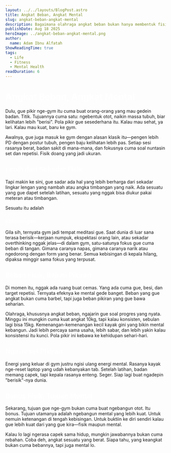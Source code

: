 ```yaml
---
layout: ../../layouts/BlogPost.astro
title: Angkat Beban, Angkat Mental
slug: angkat-beban-angkat-mental
description: Bagaimana olahraga angkat beban bukan hanya membentuk fisik, tapi juga memperkuat mental dan memberikan ketenangan di tengah hiruk pikuk hidup.
publishDate: Aug 18 2025
heroImage: ../angkat-beban-angkat-mental.png
author:
  name: Adam Ibnu Alfatah
ShowReadingTime: true
tags:
  - Life
  - Fitness
  - Mental Health
readDuration: 6
---
```


<h1 style="color:white;">Angkat Beban, Angkat Mental</h1>

Dulu, gue pikir nge-gym itu cuma buat orang-orang yang mau gedein badan. Titik. Tujuannya cuma satu: ngebentuk otot, naikin massa tubuh, biar kelihatan lebih "berisi". Pola pikir gue sesederhana itu. Kalau mau sehat, ya lari. Kalau mau kuat, baru ke gym.

Awalnya, gue juga masuk ke gym dengan alasan klasik itu—pengen lebih PD dengan postur tubuh, pengen baju kelihatan lebih pas. Setiap sesi rasanya berat, badan sakit di mana-mana, dan fokusnya cuma soal nuntasin set dan repetisi. Fisik doang yang jadi ukuran.

<h2 style="color:white;">Lebih dari Sekadar Fisik</h2>

Tapi makin ke sini, gue sadar ada hal yang lebih berharga dari sekadar lingkar lengan yang nambah atau angka timbangan yang naik. Ada sesuatu yang gue dapet setelah latihan, sesuatu yang nggak bisa diukur pakai meteran atau timbangan.

Sesuatu itu adalah <h3 style="color:white;">Ketenangan</h3>

Gila sih, ternyata gym jadi tempat meditasi gue. Saat dunia di luar sana terasa berisik—kerjaan numpuk, ekspektasi orang lain, atau sekadar overthinking nggak jelas—di dalam gym, satu-satunya fokus gue cuma beban di tangan. Gimana caranya napas, gimana caranya narik atau ngedorong dengan form yang benar. Semua kebisingan di kepala hilang, dipaksa minggir sama fokus yang terpusat.

<h2 style="color:white;">Beban Fisik, Beban Pikiran</h2>

Di momen itu, nggak ada ruang buat cemas. Yang ada cuma gue, besi, dan target repetisi. Ternyata efeknya ke mental gede banget. Beban yang gue angkat bukan cuma barbel, tapi juga beban pikiran yang gue bawa seharian.

Olahraga, khususnya angkat beban, ngajarin gue soal progres yang nyata. Minggu ini mungkin cuma kuat angkat 10kg, tapi kalau konsisten, sebulan lagi bisa 15kg. Kemenangan-kemenangan kecil kayak gini yang bikin mental kebangun. Jadi lebih percaya sama usaha, lebih sabar, dan lebih yakin kalau konsistensi itu kunci. Pola pikir ini kebawa ke kehidupan sehari-hari.

<h2 style="color:white;">Nge-reset Pikiran</h2>

Energi yang keluar di gym justru ngisi ulang energi mental. Rasanya kayak nge-reset laptop yang udah kebanyakan tab. Setelah latihan, badan memang capek, tapi kepala rasanya enteng. Seger. Siap lagi buat ngadepin "berisik"-nya dunia.

<h2 style="color:white;">Bonus Fisik, Tujuan Mental</h2>

Sekarang, tujuan gue nge-gym bukan cuma buat ngebangun otot. Itu bonus. Tujuan utamanya adalah ngebangun mental yang lebih kuat. Untuk nemuin ketenangan di tengah kebisingan. Untuk buktiin ke diri sendiri kalau gue lebih kuat dari yang gue kira—fisik maupun mental.

Kalau lo lagi ngerasa capek sama hidup, mungkin jawabannya bukan cuma rebahan. Coba deh, angkat sesuatu yang berat. Siapa tahu, yang keangkat bukan cuma bebannya, tapi juga mental lo.